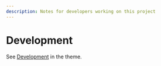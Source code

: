 ```yaml
---
description: Notes for developers working on this project
---
```

# Development

See [Development](https://github.com/MichaelCurrin/fractal/tree/master/docs/development/) in the theme.

